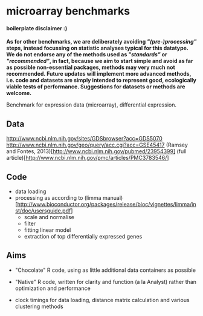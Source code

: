 # microarray benchmarks
#### boilerplate disclaimer :)
__As for other benchmarks, we are deliberately avoiding *"(pre-)processing"* steps, instead focussing on statistic analyses typical for this datatype. We do not endorse any of the methods used as *"standards"* or *"recommended"*, in fact, because we aim to start simple and avoid as far as possible non-essential packages, methods may very much not recommended. Future updates will implement more advanced methods, i.e. code and datasets are simply intended to represent good, ecologically viable tests of performance. Suggestions for datasets or methods are welcome.__

Benchmark for expression data (microarray), differential expression.

Data
-----------
http://www.ncbi.nlm.nih.gov/sites/GDSbrowser?acc=GDS5070
http://www.ncbi.nlm.nih.gov/geo/query/acc.cgi?acc=GSE45417
(Ramsey and Fontes, 2013)[http://www.ncbi.nlm.nih.gov/pubmed/23954399]
(full article)[http://www.ncbi.nlm.nih.gov/pmc/articles/PMC3783546/]


Code
-----------
- data loading
- processing as according to (limma manual)[http://www.bioconductor.org/packages/release/bioc/vignettes/limma/inst/doc/usersguide.pdf]
    - scale and normalise
    - filter
    - fitting linear model
    - extraction of top differentially expressed genes

Aims
-----------
- "Chocolate" R code, using as little additional data containers as possible

- "Native" R code, written for clarity and function (a la Analyst) rather than optimization and performance

- clock timings for data loading, distance matrix calculation and various clustering methods
